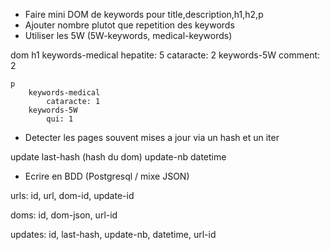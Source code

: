 - Faire mini DOM de keywords pour title,description,h1,h2,p
- Ajouter nombre plutot que repetition des keywords
- Utiliser les 5W (5W-keywords, medical-keywords)

dom
	h1
		keywords-medical
			hepatite: 5
			cataracte: 2
		keywords-5W
			comment: 2

	p
		keywords-medical
			cataracte: 1
		keywords-5W
			qui: 1

- Detecter les pages souvent mises a jour via un hash et un iter

update
	last-hash (hash du dom)
	update-nb
	datetime

- Ecrire en BDD (Postgresql / mixe JSON)

urls:
id, url, dom-id, update-id

doms:
id, dom-json, url-id

updates:
id, last-hash, update-nb, datetime, url-id

